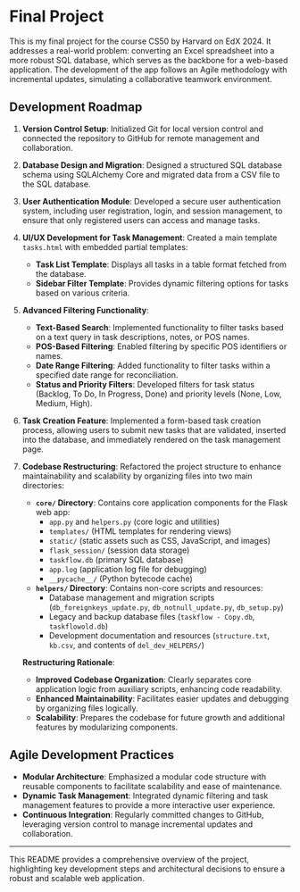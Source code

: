 # Final Project

This is my final project for the course CS50 by Harvard on EdX 2024. It addresses a real-world problem: converting an Excel spreadsheet into a more robust SQL database, which serves as the backbone for a web-based application. The development of the app follows an Agile methodology with incremental updates, simulating a collaborative teamwork environment.

## Development Roadmap

1. **Version Control Setup**: Initialized Git for local version control and connected the repository to GitHub for remote management and collaboration.

2. **Database Design and Migration**: Designed a structured SQL database schema using SQLAlchemy Core and migrated data from a CSV file to the SQL database.

3. **User Authentication Module**: Developed a secure user authentication system, including user registration, login, and session management, to ensure that only registered users can access and manage tasks.

4. **UI/UX Development for Task Management**: Created a main template `tasks.html` with embedded partial templates:
   - **Task List Template**: Displays all tasks in a table format fetched from the database.
   - **Sidebar Filter Template**: Provides dynamic filtering options for tasks based on various criteria.

5. **Advanced Filtering Functionality**:
   - **Text-Based Search**: Implemented functionality to filter tasks based on a text query in task descriptions, notes, or POS names.
   - **POS-Based Filtering**: Enabled filtering by specific POS identifiers or names.
   - **Date Range Filtering**: Added functionality to filter tasks within a specified date range for reconciliation.
   - **Status and Priority Filters**: Developed filters for task status (Backlog, To Do, In Progress, Done) and priority levels (None, Low, Medium, High).

6. **Task Creation Feature**: Implemented a form-based task creation process, allowing users to submit new tasks that are validated, inserted into the database, and immediately rendered on the task management page.

7. **Codebase Restructuring**: Refactored the project structure to enhance maintainability and scalability by organizing files into two main directories:
   - **`core/` Directory**: Contains core application components for the Flask web app:
     - `app.py` and `helpers.py` (core logic and utilities)
     - `templates/` (HTML templates for rendering views)
     - `static/` (static assets such as CSS, JavaScript, and images)
     - `flask_session/` (session data storage)
     - `taskflow.db` (primary SQL database)
     - `app.log` (application log file for debugging)
     - `__pycache__/` (Python bytecode cache)
   - **`helpers/` Directory**: Contains non-core scripts and resources:
     - Database management and migration scripts (`db_foreignkeys_update.py`, `db_notnull_update.py`, `db_setup.py`)
     - Legacy and backup database files (`taskflow - Copy.db`, `taskflowold.db`)
     - Development documentation and resources (`structure.txt`, `kb.csv`, and contents of `del_dev_HELPERS/`)

   **Restructuring Rationale**:
   - **Improved Codebase Organization**: Clearly separates core application logic from auxiliary scripts, enhancing code readability.
   - **Enhanced Maintainability**: Facilitates easier updates and debugging by organizing files logically.
   - **Scalability**: Prepares the codebase for future growth and additional features by modularizing components.

## Agile Development Practices

- **Modular Architecture**: Emphasized a modular code structure with reusable components to facilitate scalability and ease of maintenance.
- **Dynamic Task Management**: Integrated dynamic filtering and task management features to provide a more interactive user experience.
- **Continuous Integration**: Regularly committed changes to GitHub, leveraging version control to manage incremental updates and collaboration.

---

This README provides a comprehensive overview of the project, highlighting key development steps and architectural decisions to ensure a robust and scalable web application.
